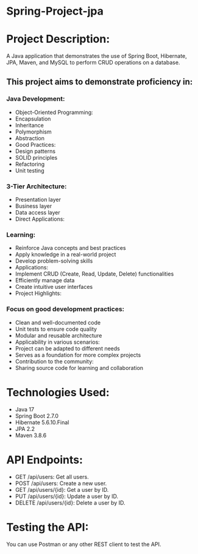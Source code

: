 # Spring-Project-jpa

# Project Description:
A Java application that demonstrates the use of Spring Boot, Hibernate, JPA, Maven, and MySQL to perform CRUD operations on a database.

## This project aims to demonstrate proficiency in:

### Java Development:

* Object-Oriented Programming:
* Encapsulation
* Inheritance
* Polymorphism
* Abstraction
* Good Practices:
* Design patterns
* SOLID principles
* Refactoring
* Unit testing
  
### 3-Tier Architecture:

* Presentation layer
* Business layer
* Data access layer
* Direct Applications:

### Learning:

* Reinforce Java concepts and best practices
* Apply knowledge in a real-world project
* Develop problem-solving skills
* Applications:
* Implement CRUD (Create, Read, Update, Delete) functionalities
* Efficiently manage data
* Create intuitive user interfaces
* Project Highlights:

### Focus on good development practices:

* Clean and well-documented code
* Unit tests to ensure code quality
* Modular and reusable architecture
* Applicability in various scenarios:
* Project can be adapted to different needs
* Serves as a foundation for more complex projects
* Contribution to the community:
* Sharing source code for learning and collaboration


# Technologies Used:

* Java 17  
* Spring Boot 2.7.0  
* Hibernate 5.6.10.Final  
* JPA 2.2  
* Maven 3.8.6  

# API Endpoints:

* GET /api/users: Get all users.  
* POST /api/users: Create a new user.  
* GET /api/users/{id}: Get a user by ID.  
* PUT /api/users/{id}: Update a user by ID.  
* DELETE /api/users/{id}: Delete a user by ID.
  
# Testing the API:

You can use Postman or any other REST client to test the API.

